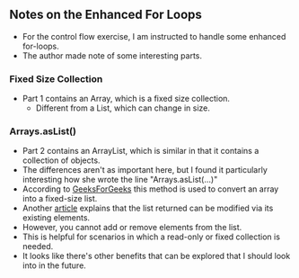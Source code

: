 ## Notes on the Enhanced For Loops

- For the control flow exercise, I am instructed to handle some enhanced for-loops.
- The author made note of some interesting parts.

### Fixed Size Collection
- Part 1 contains an Array, which is a fixed size collection.
    - Different from a List, which can change in size.

### Arrays.asList()
- Part 2 contains an ArrayList, which is similar in that it contains a collection of objects.
- The differences aren't as important here, but I found it particularly interesting how she wrote the line "Arrays.asList(...)"
- According to [GeeksForGeeks](https://www.geeksforgeeks.org/java/arrays-aslist-method-in-java-with-examples/) this method is used to convert an array into a fixed-size list.
- Another [article](https://medium.com/@AlexanderObregon/javas-arrays-aslist-method-explained-b308fac8f6fc) explains that the list returned can be modified via its existing elements.
- However, you cannot add or remove elements from the list.
- This is helpful for scenarios in which a read-only or fixed collection is needed.
- It looks like there's other benefits that can be explored that I should look into in the future.